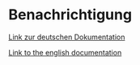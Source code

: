   # Benachrichtigung
[Link zur deutschen Dokumentation](https://www.symcon.de/de/service/dokumentation/modulreferenz/benachrichtigung/)

[Link to the english documentation](https://www.symcon.de/en/service/documentation/module-reference/notification/)
